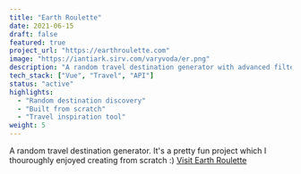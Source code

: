 ```yaml
---
title: "Earth Roulette"
date: 2021-06-15
draft: false
featured: true
project_url: "https://earthroulette.com"
image: "https://iantiark.sirv.com/varyvoda/er.png"
description: "A random travel destination generator with advanced filters, hotels, flights and all the good stuff for the adventurous"
tech_stack: ["Vue", "Travel", "API"]
status: "active"
highlights:
  - "Random destination discovery"
  - "Built from scratch"
  - "Travel inspiration tool"
weight: 5
---
```



A random travel destination generator. It's a pretty fun project which I thouroughly enjoyed creating from scratch :) [Visit Earth Roulette](https://earthroulette.com)

<script src="https://scripts.sirv.com/sirvjs/v3/sirv.js?modules=lazyimage"></script>
